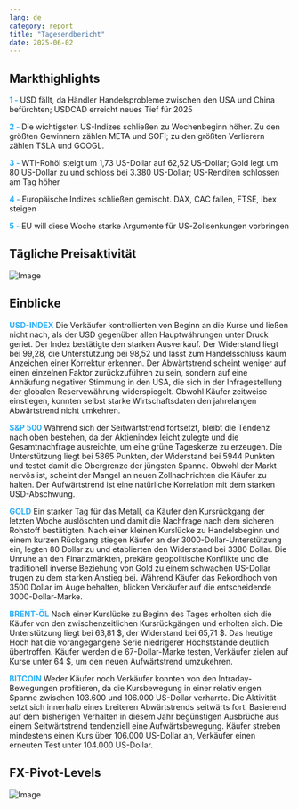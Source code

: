 ```yaml
---
lang: de
category: report
title: "Tagesendbericht"
date: 2025-06-02
---
```



<h2>Markthighlights</h2>
<strong style="color: #2caef7;">1 - </strong> USD fällt, da Händler Handelsprobleme zwischen den USA und China befürchten; USDCAD erreicht neues Tief für 2025

<strong style="color: #2caef7;">2 - </strong> Die wichtigsten US-Indizes schließen zu Wochenbeginn höher. Zu den größten Gewinnern zählen META und SOFI; zu den größten Verlierern zählen TSLA und GOOGL.

<strong style="color: #2caef7;">3 - </strong> WTI-Rohöl steigt um 1,73 US-Dollar auf 62,52 US-Dollar; Gold legt um 80 US-Dollar zu und schloss bei 3.380 US-Dollar; US-Renditen schlossen am Tag höher

<strong style="color: #2caef7;">4 - </strong> Europäische Indizes schließen gemischt. DAX, CAC fallen, FTSE, Ibex steigen

<strong style="color: #2caef7;">5 - </strong> EU will diese Woche starke Argumente für US-Zollsenkungen vorbringen



<h2>Tägliche Preisaktivität</h2>
<img src="https://markleighedu.github.io/img/Jun-2025/02-Jun-2025/price.jpg" alt="Image"/>

<h2>Einblicke</h2>
<strong style="color: #2caef7;">USD-INDEX</strong> Die Verkäufer kontrollierten von Beginn an die Kurse und ließen nicht nach, als der USD gegenüber allen Hauptwährungen unter Druck geriet. Der Index bestätigte den starken Ausverkauf. Der Widerstand liegt bei 99,28, die Unterstützung bei 98,52 und lässt zum Handelsschluss kaum Anzeichen einer Korrektur erkennen. Der Abwärtstrend scheint weniger auf einen einzelnen Faktor zurückzuführen zu sein, sondern auf eine Anhäufung negativer Stimmung in den USA, die sich in der Infragestellung der globalen Reservewährung widerspiegelt. Obwohl Käufer zeitweise einstiegen, konnten selbst starke Wirtschaftsdaten den jahrelangen Abwärtstrend nicht umkehren.

<strong style="color: #2caef7;">S&P 500</strong> Während sich der Seitwärtstrend fortsetzt, bleibt die Tendenz nach oben bestehen, da der Aktienindex leicht zulegte und die Gesamtnachfrage ausreichte, um eine grüne Tageskerze zu erzeugen. Die Unterstützung liegt bei 5865 Punkten, der Widerstand bei 5944 Punkten und testet damit die Obergrenze der jüngsten Spanne. Obwohl der Markt nervös ist, scheint der Mangel an neuen Zollnachrichten die Käufer zu halten. Der Aufwärtstrend ist eine natürliche Korrelation mit dem starken USD-Abschwung.

<strong style="color: #2caef7;">GOLD</strong> Ein starker Tag für das Metall, da Käufer den Kursrückgang der letzten Woche auslöschten und damit die Nachfrage nach dem sicheren Rohstoff bestätigten. Nach einer kleinen Kurslücke zu Handelsbeginn und einem kurzen Rückgang stiegen Käufer an der 3000-Dollar-Unterstützung ein, legten 80 Dollar zu und etablierten den Widerstand bei 3380 Dollar. Die Unruhe an den Finanzmärkten, prekäre geopolitische Konflikte und die traditionell inverse Beziehung von Gold zu einem schwachen US-Dollar trugen zu dem starken Anstieg bei. Während Käufer das Rekordhoch von 3500 Dollar im Auge behalten, blicken Verkäufer auf die entscheidende 3000-Dollar-Marke.

<strong style="color: #2caef7;">BRENT-ÖL</strong> Nach einer Kurslücke zu Beginn des Tages erholten sich die Käufer von den zwischenzeitlichen Kursrückgängen und erholten sich. Die Unterstützung liegt bei 63,81 $, der Widerstand bei 65,71 $. Das heutige Hoch hat die vorangegangene Serie niedrigerer Höchststände deutlich übertroffen. Käufer werden die 67-Dollar-Marke testen, Verkäufer zielen auf Kurse unter 64 $, um den neuen Aufwärtstrend umzukehren.

<strong style="color: #2caef7;">BITCOIN</strong> Weder Käufer noch Verkäufer konnten von den Intraday-Bewegungen profitieren, da die Kursbewegung in einer relativ engen Spanne zwischen 103.600 und 106.000 US-Dollar verharrte. Die Aktivität setzt sich innerhalb eines breiteren Abwärtstrends seitwärts fort. Basierend auf dem bisherigen Verhalten in diesem Jahr begünstigen Ausbrüche aus einem Seitwärtstrend tendenziell eine Aufwärtsbewegung. Käufer streben mindestens einen Kurs über 106.000 US-Dollar an, Verkäufer einen erneuten Test unter 104.000 US-Dollar.



<h2>FX-Pivot-Levels</h2>
<img src="https://markleighedu.github.io/img/Jun-2025/02-Jun-2025/pivot.jpg" alt="Image"/>